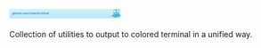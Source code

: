 [![github.com/zzwx/terminal](./doc/gobadge.svg)](https://pkg.go.dev/github.com/zzwx/terminal)

Collection of utilities to output to colored terminal in a unified way.
